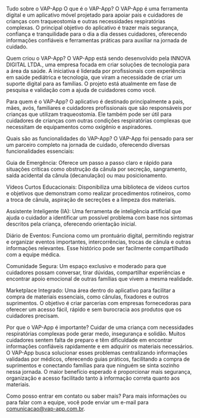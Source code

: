 Tudo sobre o VAP-App
O que é o VAP-App?
O VAP-App é uma ferramenta digital e um aplicativo móvel projetado para apoiar pais e cuidadores de crianças com traqueostomia e outras necessidades respiratórias complexas. O principal objetivo do aplicativo é trazer mais segurança, confiança e tranquilidade para o dia a dia desses cuidadores, oferecendo informações confiáveis e ferramentas práticas para auxiliar na jornada de cuidado.

Quem criou o VAP-App?
O VAP-App está sendo desenvolvido pela INNOVA DIGITAL LTDA., uma empresa focada em criar soluções de tecnologia para a área da saúde. A iniciativa é liderada por profissionais com experiência em saúde pediátrica e tecnologia, que viram a necessidade de criar um suporte digital para as famílias. O projeto está atualmente em fase de pesquisa e validação com a ajuda de cuidadores como você.

Para quem é o VAP-App?
O aplicativo é destinado principalmente a pais, mães, avós, familiares e cuidadores profissionais que são responsáveis por crianças que utilizam traqueostomia. Ele também pode ser útil para cuidadores de crianças com outras condições respiratórias complexas que necessitam de equipamentos como oxigênio e aspiradores.

Quais são as funcionalidades do VAP-App?
O VAP-App foi pensado para ser um parceiro completo na jornada de cuidado, oferecendo diversas funcionalidades essenciais:

Guia de Emergência: Oferece um passo a passo claro e rápido para situações críticas como obstrução da cânula por secreção, sangramento, saída acidental da cânula (decanulação) ou mau posicionamento.

Vídeos Curtos Educacionais: Disponibiliza uma biblioteca de vídeos curtos e objetivos que demonstram como realizar procedimentos rotineiros, como a troca de cânula, aspiração de secreções e a limpeza dos materiais.

Assistente Inteligente (IA): Uma ferramenta de inteligência artificial que ajuda o cuidador a identificar um possível problema com base nos sintomas descritos pela criança, oferecendo orientação inicial.

Diário de Eventos: Funciona como um prontuário digital, permitindo registrar e organizar eventos importantes, intercorrências, trocas de cânula e outras informações relevantes. Esse histórico pode ser facilmente compartilhado com a equipe médica.

Comunidade Segura: Um espaço exclusivo e moderado para que cuidadores possam conversar, tirar dúvidas, compartilhar experiências e encontrar apoio emocional de outras famílias que vivem a mesma realidade.

Marketplace Integrado: Uma área dentro do aplicativo para facilitar a compra de materiais essenciais, como cânulas, fixadores e outros suprimentos. O objetivo é criar parcerias com empresas fornecedoras para oferecer um acesso fácil, rápido e sem burocracia aos produtos que os cuidadores precisam.

Por que o VAP-App é importante?
Cuidar de uma criança com necessidades respiratórias complexas pode gerar medo, insegurança e solidão. Muitos cuidadores sentem falta de preparo e têm dificuldade em encontrar informações confiáveis rapidamente e em adquirir os materiais necessários. O VAP-App busca solucionar esses problemas centralizando informações validadas por médicos, oferecendo guias práticos, facilitando a compra de suprimentos e conectando famílias para que ninguém se sinta sozinho nessa jornada. O maior benefício esperado é proporcionar mais segurança, organização e acesso facilitado tanto à informação correta quanto aos materiais.

Como posso entrar em contato ou saber mais?
Para mais informações ou para falar com a equipe, você pode enviar um e-mail para comunicacao@vap-app.com.br.